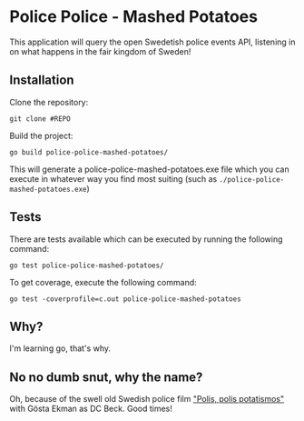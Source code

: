 # Police Police - Mashed Potatoes

This application will query the open Swedetish police events API, listening in on what happens in the fair
kingdom of Sweden!

## Installation

Clone the repository:

```
git clone #REPO
```

Build the project:

```
go build police-police-mashed-potatoes/
```

This will generate a police-police-mashed-potatoes.exe file which you can execute in whatever way you find most suiting
(such as `./police-police-mashed-potatoes.exe`)

## Tests

There are tests available which can be executed by running the following command:

```
go test police-police-mashed-potatoes/
```

To get coverage, execute the following command:

```
go test -coverprofile=c.out police-police-mashed-potatoes
```

## Why?

I'm learning go, that's why. 

## No no dumb snut, why the name?

Oh, because of the swell old Swedish police film ["Polis, polis potatismos"](https://www.imdb.com/title/tt0107846/) with 
Gösta Ekman as DC Beck. Good times!